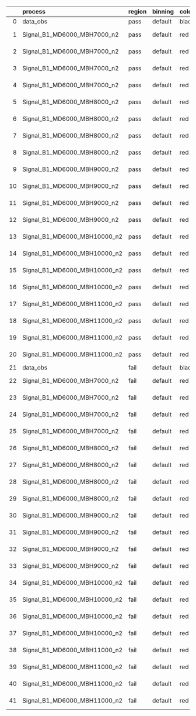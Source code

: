 |    | process                      | region   | binning   | color   | process_type   |   scale | variation   | source_filename                                                       | source_histname    | alias                        | title     |   combine_idx |     lnN |   shapes | syst_type   | direction   | variation_alias   |
|---:|:-----------------------------|:---------|:----------|:--------|:---------------|--------:|:------------|:----------------------------------------------------------------------|:-------------------|:-----------------------------|:----------|--------------:|--------:|---------:|:------------|:------------|:------------------|
|  0 | data_obs                     | pass     | default   | black   | DATA           |       1 | nominal     | ./histograms_for_2DAlphabet_v15//BH_Data.root                         | hpass              | Data                         | Data      |           nan | nan     |      nan | nan         | nan         | nan               |
|  1 | Signal_B1_MD6000_MBH7000_n2  | pass     | default   | red     | SIGNAL         |       1 | lumi        | ./histograms_for_2DAlphabet_v15//BH_Signal_B1_MD6000_MBH7000_n2.root  | hpass              | Signal_B1_MD6000_MBH7000_n2  | BH signal |           nan |   1.016 |      nan | lnN         | nan         | nan               |
|  2 | Signal_B1_MD6000_MBH7000_n2  | pass     | default   | red     | SIGNAL         |       1 | SVM         | ./histograms_for_2DAlphabet_v15//BH_Signal_B1_MD6000_MBH7000_n2.root  | hpass_SVMsyst_up   | Signal_B1_MD6000_MBH7000_n2  | BH signal |           nan | nan     |        1 | shapes      | Up          | SVMsyst           |
|  3 | Signal_B1_MD6000_MBH7000_n2  | pass     | default   | red     | SIGNAL         |       1 | SVM         | ./histograms_for_2DAlphabet_v15//BH_Signal_B1_MD6000_MBH7000_n2.root  | hpass_SVMsyst_down | Signal_B1_MD6000_MBH7000_n2  | BH signal |           nan | nan     |        1 | shapes      | Down        | SVMsyst           |
|  4 | Signal_B1_MD6000_MBH7000_n2  | pass     | default   | red     | SIGNAL         |       1 | nominal     | ./histograms_for_2DAlphabet_v15//BH_Signal_B1_MD6000_MBH7000_n2.root  | hpass              | Signal_B1_MD6000_MBH7000_n2  | BH signal |           nan | nan     |      nan | nan         | nan         | nan               |
|  5 | Signal_B1_MD6000_MBH8000_n2  | pass     | default   | red     | SIGNAL         |       1 | lumi        | ./histograms_for_2DAlphabet_v15//BH_Signal_B1_MD6000_MBH8000_n2.root  | hpass              | Signal_B1_MD6000_MBH8000_n2  | BH signal |           nan |   1.016 |      nan | lnN         | nan         | nan               |
|  6 | Signal_B1_MD6000_MBH8000_n2  | pass     | default   | red     | SIGNAL         |       1 | SVM         | ./histograms_for_2DAlphabet_v15//BH_Signal_B1_MD6000_MBH8000_n2.root  | hpass_SVMsyst_up   | Signal_B1_MD6000_MBH8000_n2  | BH signal |           nan | nan     |        1 | shapes      | Up          | SVMsyst           |
|  7 | Signal_B1_MD6000_MBH8000_n2  | pass     | default   | red     | SIGNAL         |       1 | SVM         | ./histograms_for_2DAlphabet_v15//BH_Signal_B1_MD6000_MBH8000_n2.root  | hpass_SVMsyst_down | Signal_B1_MD6000_MBH8000_n2  | BH signal |           nan | nan     |        1 | shapes      | Down        | SVMsyst           |
|  8 | Signal_B1_MD6000_MBH8000_n2  | pass     | default   | red     | SIGNAL         |       1 | nominal     | ./histograms_for_2DAlphabet_v15//BH_Signal_B1_MD6000_MBH8000_n2.root  | hpass              | Signal_B1_MD6000_MBH8000_n2  | BH signal |           nan | nan     |      nan | nan         | nan         | nan               |
|  9 | Signal_B1_MD6000_MBH9000_n2  | pass     | default   | red     | SIGNAL         |       1 | lumi        | ./histograms_for_2DAlphabet_v15//BH_Signal_B1_MD6000_MBH9000_n2.root  | hpass              | Signal_B1_MD6000_MBH9000_n2  | BH signal |           nan |   1.016 |      nan | lnN         | nan         | nan               |
| 10 | Signal_B1_MD6000_MBH9000_n2  | pass     | default   | red     | SIGNAL         |       1 | SVM         | ./histograms_for_2DAlphabet_v15//BH_Signal_B1_MD6000_MBH9000_n2.root  | hpass_SVMsyst_up   | Signal_B1_MD6000_MBH9000_n2  | BH signal |           nan | nan     |        1 | shapes      | Up          | SVMsyst           |
| 11 | Signal_B1_MD6000_MBH9000_n2  | pass     | default   | red     | SIGNAL         |       1 | SVM         | ./histograms_for_2DAlphabet_v15//BH_Signal_B1_MD6000_MBH9000_n2.root  | hpass_SVMsyst_down | Signal_B1_MD6000_MBH9000_n2  | BH signal |           nan | nan     |        1 | shapes      | Down        | SVMsyst           |
| 12 | Signal_B1_MD6000_MBH9000_n2  | pass     | default   | red     | SIGNAL         |       1 | nominal     | ./histograms_for_2DAlphabet_v15//BH_Signal_B1_MD6000_MBH9000_n2.root  | hpass              | Signal_B1_MD6000_MBH9000_n2  | BH signal |           nan | nan     |      nan | nan         | nan         | nan               |
| 13 | Signal_B1_MD6000_MBH10000_n2 | pass     | default   | red     | SIGNAL         |       1 | lumi        | ./histograms_for_2DAlphabet_v15//BH_Signal_B1_MD6000_MBH10000_n2.root | hpass              | Signal_B1_MD6000_MBH10000_n2 | BH signal |           nan |   1.016 |      nan | lnN         | nan         | nan               |
| 14 | Signal_B1_MD6000_MBH10000_n2 | pass     | default   | red     | SIGNAL         |       1 | SVM         | ./histograms_for_2DAlphabet_v15//BH_Signal_B1_MD6000_MBH10000_n2.root | hpass_SVMsyst_up   | Signal_B1_MD6000_MBH10000_n2 | BH signal |           nan | nan     |        1 | shapes      | Up          | SVMsyst           |
| 15 | Signal_B1_MD6000_MBH10000_n2 | pass     | default   | red     | SIGNAL         |       1 | SVM         | ./histograms_for_2DAlphabet_v15//BH_Signal_B1_MD6000_MBH10000_n2.root | hpass_SVMsyst_down | Signal_B1_MD6000_MBH10000_n2 | BH signal |           nan | nan     |        1 | shapes      | Down        | SVMsyst           |
| 16 | Signal_B1_MD6000_MBH10000_n2 | pass     | default   | red     | SIGNAL         |       1 | nominal     | ./histograms_for_2DAlphabet_v15//BH_Signal_B1_MD6000_MBH10000_n2.root | hpass              | Signal_B1_MD6000_MBH10000_n2 | BH signal |           nan | nan     |      nan | nan         | nan         | nan               |
| 17 | Signal_B1_MD6000_MBH11000_n2 | pass     | default   | red     | SIGNAL         |       1 | lumi        | ./histograms_for_2DAlphabet_v15//BH_Signal_B1_MD6000_MBH11000_n2.root | hpass              | Signal_B1_MD6000_MBH11000_n2 | BH signal |           nan |   1.016 |      nan | lnN         | nan         | nan               |
| 18 | Signal_B1_MD6000_MBH11000_n2 | pass     | default   | red     | SIGNAL         |       1 | SVM         | ./histograms_for_2DAlphabet_v15//BH_Signal_B1_MD6000_MBH11000_n2.root | hpass_SVMsyst_up   | Signal_B1_MD6000_MBH11000_n2 | BH signal |           nan | nan     |        1 | shapes      | Up          | SVMsyst           |
| 19 | Signal_B1_MD6000_MBH11000_n2 | pass     | default   | red     | SIGNAL         |       1 | SVM         | ./histograms_for_2DAlphabet_v15//BH_Signal_B1_MD6000_MBH11000_n2.root | hpass_SVMsyst_down | Signal_B1_MD6000_MBH11000_n2 | BH signal |           nan | nan     |        1 | shapes      | Down        | SVMsyst           |
| 20 | Signal_B1_MD6000_MBH11000_n2 | pass     | default   | red     | SIGNAL         |       1 | nominal     | ./histograms_for_2DAlphabet_v15//BH_Signal_B1_MD6000_MBH11000_n2.root | hpass              | Signal_B1_MD6000_MBH11000_n2 | BH signal |           nan | nan     |      nan | nan         | nan         | nan               |
| 21 | data_obs                     | fail     | default   | black   | DATA           |       1 | nominal     | ./histograms_for_2DAlphabet_v15//BH_Data.root                         | hfail              | Data                         | Data      |           nan | nan     |      nan | nan         | nan         | nan               |
| 22 | Signal_B1_MD6000_MBH7000_n2  | fail     | default   | red     | SIGNAL         |       1 | lumi        | ./histograms_for_2DAlphabet_v15//BH_Signal_B1_MD6000_MBH7000_n2.root  | hfail              | Signal_B1_MD6000_MBH7000_n2  | BH signal |           nan |   1.016 |      nan | lnN         | nan         | nan               |
| 23 | Signal_B1_MD6000_MBH7000_n2  | fail     | default   | red     | SIGNAL         |       1 | SVM         | ./histograms_for_2DAlphabet_v15//BH_Signal_B1_MD6000_MBH7000_n2.root  | hfail_SVMsyst_up   | Signal_B1_MD6000_MBH7000_n2  | BH signal |           nan | nan     |        1 | shapes      | Up          | SVMsyst           |
| 24 | Signal_B1_MD6000_MBH7000_n2  | fail     | default   | red     | SIGNAL         |       1 | SVM         | ./histograms_for_2DAlphabet_v15//BH_Signal_B1_MD6000_MBH7000_n2.root  | hfail_SVMsyst_down | Signal_B1_MD6000_MBH7000_n2  | BH signal |           nan | nan     |        1 | shapes      | Down        | SVMsyst           |
| 25 | Signal_B1_MD6000_MBH7000_n2  | fail     | default   | red     | SIGNAL         |       1 | nominal     | ./histograms_for_2DAlphabet_v15//BH_Signal_B1_MD6000_MBH7000_n2.root  | hfail              | Signal_B1_MD6000_MBH7000_n2  | BH signal |           nan | nan     |      nan | nan         | nan         | nan               |
| 26 | Signal_B1_MD6000_MBH8000_n2  | fail     | default   | red     | SIGNAL         |       1 | lumi        | ./histograms_for_2DAlphabet_v15//BH_Signal_B1_MD6000_MBH8000_n2.root  | hfail              | Signal_B1_MD6000_MBH8000_n2  | BH signal |           nan |   1.016 |      nan | lnN         | nan         | nan               |
| 27 | Signal_B1_MD6000_MBH8000_n2  | fail     | default   | red     | SIGNAL         |       1 | SVM         | ./histograms_for_2DAlphabet_v15//BH_Signal_B1_MD6000_MBH8000_n2.root  | hfail_SVMsyst_up   | Signal_B1_MD6000_MBH8000_n2  | BH signal |           nan | nan     |        1 | shapes      | Up          | SVMsyst           |
| 28 | Signal_B1_MD6000_MBH8000_n2  | fail     | default   | red     | SIGNAL         |       1 | SVM         | ./histograms_for_2DAlphabet_v15//BH_Signal_B1_MD6000_MBH8000_n2.root  | hfail_SVMsyst_down | Signal_B1_MD6000_MBH8000_n2  | BH signal |           nan | nan     |        1 | shapes      | Down        | SVMsyst           |
| 29 | Signal_B1_MD6000_MBH8000_n2  | fail     | default   | red     | SIGNAL         |       1 | nominal     | ./histograms_for_2DAlphabet_v15//BH_Signal_B1_MD6000_MBH8000_n2.root  | hfail              | Signal_B1_MD6000_MBH8000_n2  | BH signal |           nan | nan     |      nan | nan         | nan         | nan               |
| 30 | Signal_B1_MD6000_MBH9000_n2  | fail     | default   | red     | SIGNAL         |       1 | lumi        | ./histograms_for_2DAlphabet_v15//BH_Signal_B1_MD6000_MBH9000_n2.root  | hfail              | Signal_B1_MD6000_MBH9000_n2  | BH signal |           nan |   1.016 |      nan | lnN         | nan         | nan               |
| 31 | Signal_B1_MD6000_MBH9000_n2  | fail     | default   | red     | SIGNAL         |       1 | SVM         | ./histograms_for_2DAlphabet_v15//BH_Signal_B1_MD6000_MBH9000_n2.root  | hfail_SVMsyst_up   | Signal_B1_MD6000_MBH9000_n2  | BH signal |           nan | nan     |        1 | shapes      | Up          | SVMsyst           |
| 32 | Signal_B1_MD6000_MBH9000_n2  | fail     | default   | red     | SIGNAL         |       1 | SVM         | ./histograms_for_2DAlphabet_v15//BH_Signal_B1_MD6000_MBH9000_n2.root  | hfail_SVMsyst_down | Signal_B1_MD6000_MBH9000_n2  | BH signal |           nan | nan     |        1 | shapes      | Down        | SVMsyst           |
| 33 | Signal_B1_MD6000_MBH9000_n2  | fail     | default   | red     | SIGNAL         |       1 | nominal     | ./histograms_for_2DAlphabet_v15//BH_Signal_B1_MD6000_MBH9000_n2.root  | hfail              | Signal_B1_MD6000_MBH9000_n2  | BH signal |           nan | nan     |      nan | nan         | nan         | nan               |
| 34 | Signal_B1_MD6000_MBH10000_n2 | fail     | default   | red     | SIGNAL         |       1 | lumi        | ./histograms_for_2DAlphabet_v15//BH_Signal_B1_MD6000_MBH10000_n2.root | hfail              | Signal_B1_MD6000_MBH10000_n2 | BH signal |           nan |   1.016 |      nan | lnN         | nan         | nan               |
| 35 | Signal_B1_MD6000_MBH10000_n2 | fail     | default   | red     | SIGNAL         |       1 | SVM         | ./histograms_for_2DAlphabet_v15//BH_Signal_B1_MD6000_MBH10000_n2.root | hfail_SVMsyst_up   | Signal_B1_MD6000_MBH10000_n2 | BH signal |           nan | nan     |        1 | shapes      | Up          | SVMsyst           |
| 36 | Signal_B1_MD6000_MBH10000_n2 | fail     | default   | red     | SIGNAL         |       1 | SVM         | ./histograms_for_2DAlphabet_v15//BH_Signal_B1_MD6000_MBH10000_n2.root | hfail_SVMsyst_down | Signal_B1_MD6000_MBH10000_n2 | BH signal |           nan | nan     |        1 | shapes      | Down        | SVMsyst           |
| 37 | Signal_B1_MD6000_MBH10000_n2 | fail     | default   | red     | SIGNAL         |       1 | nominal     | ./histograms_for_2DAlphabet_v15//BH_Signal_B1_MD6000_MBH10000_n2.root | hfail              | Signal_B1_MD6000_MBH10000_n2 | BH signal |           nan | nan     |      nan | nan         | nan         | nan               |
| 38 | Signal_B1_MD6000_MBH11000_n2 | fail     | default   | red     | SIGNAL         |       1 | lumi        | ./histograms_for_2DAlphabet_v15//BH_Signal_B1_MD6000_MBH11000_n2.root | hfail              | Signal_B1_MD6000_MBH11000_n2 | BH signal |           nan |   1.016 |      nan | lnN         | nan         | nan               |
| 39 | Signal_B1_MD6000_MBH11000_n2 | fail     | default   | red     | SIGNAL         |       1 | SVM         | ./histograms_for_2DAlphabet_v15//BH_Signal_B1_MD6000_MBH11000_n2.root | hfail_SVMsyst_up   | Signal_B1_MD6000_MBH11000_n2 | BH signal |           nan | nan     |        1 | shapes      | Up          | SVMsyst           |
| 40 | Signal_B1_MD6000_MBH11000_n2 | fail     | default   | red     | SIGNAL         |       1 | SVM         | ./histograms_for_2DAlphabet_v15//BH_Signal_B1_MD6000_MBH11000_n2.root | hfail_SVMsyst_down | Signal_B1_MD6000_MBH11000_n2 | BH signal |           nan | nan     |        1 | shapes      | Down        | SVMsyst           |
| 41 | Signal_B1_MD6000_MBH11000_n2 | fail     | default   | red     | SIGNAL         |       1 | nominal     | ./histograms_for_2DAlphabet_v15//BH_Signal_B1_MD6000_MBH11000_n2.root | hfail              | Signal_B1_MD6000_MBH11000_n2 | BH signal |           nan | nan     |      nan | nan         | nan         | nan               |